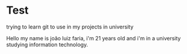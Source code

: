 # Test
trying to learn git to use in my projects in university

Hello my name is joão luiz faria, i'm 21 years old and i'm in a university studying information technology.
